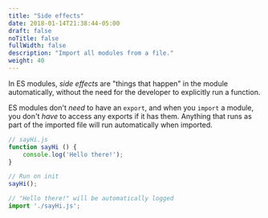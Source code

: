 ```yaml
---
title: "Side effects"
date: 2018-01-14T21:38:44-05:00
draft: false
noTitle: false
fullWidth: false
description: "Import all modules from a file."
weight: 40
---
```


In ES modules, _side effects_ are "things that happen" in the module automatically, without the need for the developer to explicitly run a function.

ES modules don't _need_ to have an `export`, and when you `import` a module, you don't _have_ to access any exports if it has them. Anything that runs as part of the imported file will run automatically when imported.

```js
// sayHi.js
function sayHi () {
	console.log('Hello there!');
}

// Run on init
sayHi();
```

```js
// "Hello there!" will be automatically logged 
import './sayHi.js';
```